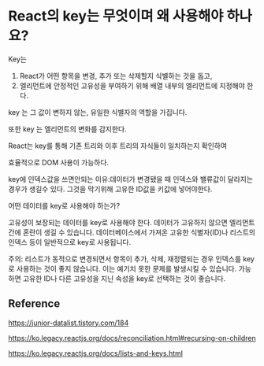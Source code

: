 # React의 key는 무엇이며 왜 사용해야 하나요?

Key는

1. React가 어떤 항목을 변경, 추가 또는 삭제할지 식별하는 것을 돕고,
2. 엘리먼트에 안정적인 고유성을 부여하기 위해 배열 내부의 엘리먼트에 지정해야 한다.

key 는 그 값이 변하지 않는, 유일한 식별자의 역할을 가집니다.

또한 key 는 엘리먼트의 변화를 감지한다.

React는 key를 통해 기존 트리와 이후 트리의 자식들이 일치하는지 확인하여

효율적으로 DOM 사용이 가능하다.

key에 인덱스값을 쓰면안되는 이유:데이터가 변경됐을 때 인덱스와 밸류값이 달라지는 경우가 생길수 있다. 그것을 막기위해 고유한 ID값을 키값에 넣어야한다.

어떤 데이터를 key로 사용해야 하는가?

고유성이 보장되는 데이터를 key로 사용해야 한다.
데이터가 고유하지 않으면 엘리먼트 간에 혼란이 생길 수 있습니다.
데이터베이스에서 가져온 고유한 식별자(ID)나 리스트의 인덱스 등이 일반적으로 key로 사용됩니다.

주의: 리스트가 동적으로 변경되면서 항목이 추가, 삭제, 재정렬되는 경우 인덱스를 key로 사용하는 것이 좋지 않습니다. 이는 예기치 못한 문제를 발생시킬 수 있습니다. 가능하면 고유한 ID나 다른 고유성을 지닌 속성을 key로 선택하는 것이 좋습니다.

## Reference

https://junior-datalist.tistory.com/184

https://ko.legacy.reactjs.org/docs/reconciliation.html#recursing-on-children

https://ko.legacy.reactjs.org/docs/lists-and-keys.html
